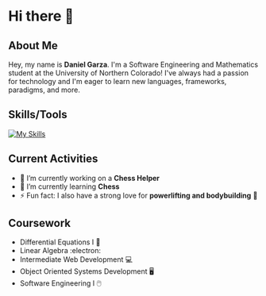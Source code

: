 # Hi there 👋

## About Me
Hey, my name is **Daniel Garza**. I'm a Software Engineering and Mathematics student at the University of Northern Colorado! I've always had a passion for technology and I'm eager to learn new languages, frameworks, paradigms, and more.

## Skills/Tools
[![My Skills](https://skillicons.dev/icons?i=js,html,css,c,cs,git,github,java,linux,py,vscode,powershell,idea,cloudflare)](https://skillicons.dev) 

## Current Activities
- 🔭 I’m currently working on a **Chess Helper**
- 🌱 I’m currently learning **Chess**
- ⚡ Fun fact: I also have a strong love for **powerlifting and bodybuilding** 💪

## Coursework
- Differential Equations I 🧮
- Linear Algebra :electron:
- Intermediate Web Development 💻
- Object Oriented Systems Development 🖥️
- Software Engineering I 🖱️
